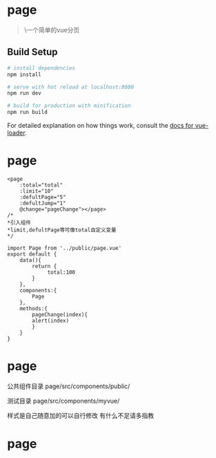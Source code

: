 # page

> \一个简单的vue分页

## Build Setup

``` bash
# install dependencies
npm install

# serve with hot reload at localhost:8080
npm run dev

# build for production with minification
npm run build
```
For detailed explanation on how things work, consult the [docs for vue-loader](http://vuejs.github.io/vue-loader).
# page
    <page
        :total="total" 
        :limit="10" 
        :defultPage="5"
        :defultJump="1"
        @change="pageChange"></page>
    /*
    *引入组件
    *limit,defultPage等可像total自定义变量
    */

    import Page from '../public/page.vue'
    export default {
        data(){
            return {
                 total:100
            }
        },
        components:{
            Page
        },
        methods:{
            pageChange(index){
            alert(index)
            }
        }
    }

# page
公共组件目录 page/src/components/public/

测试目录 page/src/components/myvue/

样式是自己随意加的可以自行修改 有什么不足请多指教
# page
